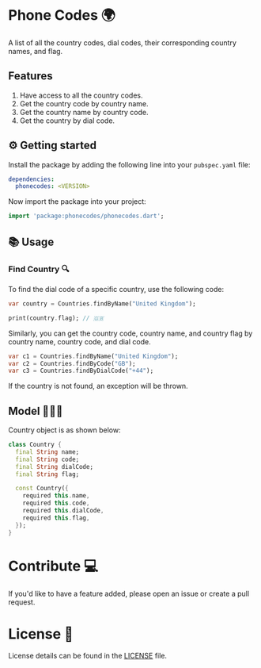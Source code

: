 # Phone Codes 🌍

A list of all the country codes, dial codes, their corresponding country names, and flag.

## Features

1. Have access to all the country codes.
2. Get the country code by country name.
3. Get the country name by country code.
4. Get the country by dial code.

## ⚙️ Getting started

Install the package by adding the following line into your `pubspec.yaml` file:

```yaml
dependencies:
  phonecodes: <VERSION>
```

Now import the package into your project:

```dart
import 'package:phonecodes/phonecodes.dart';
```

## 📚 Usage 

### Find Country 🔍

To find the dial code of a specific country, use the following code:

```dart
var country = Countries.findByName("United Kingdom");

print(country.flag); // 🇬🇧
```

Similarly, you can get the country code, country name, and country flag by country name, country code, and dial code.

```dart
var c1 = Countries.findByName("United Kingdom");
var c2 = Countries.findByCode("GB");
var c3 = Countries.findByDialCode("+44");
```

If the country is not found, an exception will be thrown.

## Model 🧑🏻‍💻

Country object is as shown below:

```dart
class Country {
  final String name;
  final String code;
  final String dialCode;
  final String flag;

  const Country({
    required this.name,
    required this.code,
    required this.dialCode,
    required this.flag,
  });
}
```


# Contribute 💻
If you'd like to have a feature added, please open an issue or create a pull request.


# License 🔑

License details can be found in the [LICENSE](./LICENSE) file.

